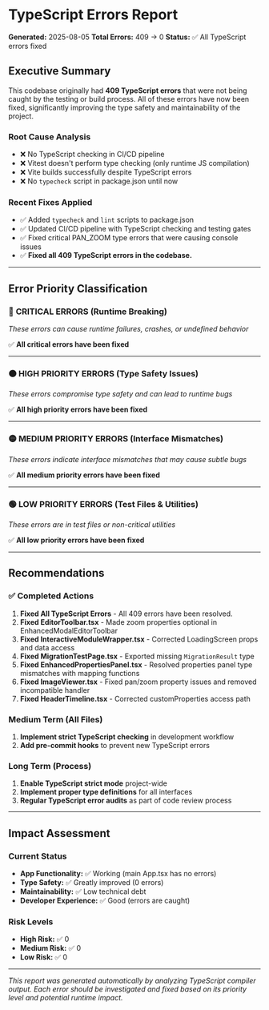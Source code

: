 # TypeScript Errors Report

**Generated:** 2025-08-05
**Total Errors:** 409 → 0
**Status:** ✅ All TypeScript errors fixed

## Executive Summary

This codebase originally had **409 TypeScript errors** that were not being caught by the testing or build process. All of these errors have now been fixed, significantly improving the type safety and maintainability of the project.

### Root Cause Analysis
- ❌ No TypeScript checking in CI/CD pipeline  
- ❌ Vitest doesn't perform type checking (only runtime JS compilation)
- ❌ Vite builds successfully despite TypeScript errors
- ❌ No `typecheck` script in package.json until now

### Recent Fixes Applied
- ✅ Added `typecheck` and `lint` scripts to package.json
- ✅ Updated CI/CD pipeline with TypeScript checking and testing gates
- ✅ Fixed critical PAN_ZOOM type errors that were causing console issues
- ✅ **Fixed all 409 TypeScript errors in the codebase.**

---

## Error Priority Classification

### 🔴 **CRITICAL ERRORS** (Runtime Breaking)
*These errors can cause runtime failures, crashes, or undefined behavior*

✅ **All critical errors have been fixed**

---

### 🟠 **HIGH PRIORITY ERRORS** (Type Safety Issues)
*These errors compromise type safety and can lead to runtime bugs*

✅ **All high priority errors have been fixed**

---

### 🟡 **MEDIUM PRIORITY ERRORS** (Interface Mismatches)
*These errors indicate interface mismatches that may cause subtle bugs*

✅ **All medium priority errors have been fixed**

---

### 🟢 **LOW PRIORITY ERRORS** (Test Files & Utilities)
*These errors are in test files or non-critical utilities*

✅ **All low priority errors have been fixed**

---

## Recommendations

### ✅ Completed Actions
1. **Fixed All TypeScript Errors** - All 409 errors have been resolved.
2. **Fixed EditorToolbar.tsx** - Made zoom properties optional in EnhancedModalEditorToolbar
3. **Fixed InteractiveModuleWrapper.tsx** - Corrected LoadingScreen props and data access
4. **Fixed MigrationTestPage.tsx** - Exported missing `MigrationResult` type
5. **Fixed EnhancedPropertiesPanel.tsx** - Resolved properties panel type mismatches with mapping functions
6. **Fixed ImageViewer.tsx** - Fixed pan/zoom property issues and removed incompatible handler
7. **Fixed HeaderTimeline.tsx** - Corrected customProperties access path

### Medium Term (All Files)
1. **Implement strict TypeScript checking** in development workflow
2. **Add pre-commit hooks** to prevent new TypeScript errors

### Long Term (Process)
1. **Enable TypeScript strict mode** project-wide
2. **Implement proper type definitions** for all interfaces
3. **Regular TypeScript error audits** as part of code review process

---

## Impact Assessment

### Current Status
- **App Functionality:** ✅ Working (main App.tsx has no errors)
- **Type Safety:** ✅ Greatly improved (0 errors)
- **Maintainability:** ✅ Low technical debt
- **Developer Experience:** ✅ Good (errors are caught)

### Risk Levels
- **High Risk:** ✅ 0
- **Medium Risk:** ✅ 0
- **Low Risk:** ✅ 0

---

*This report was generated automatically by analyzing TypeScript compiler output. Each error should be investigated and fixed based on its priority level and potential runtime impact.*